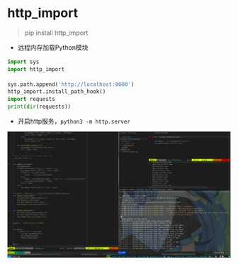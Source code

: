 # http_import

> pip install http_import

- 远程内存加载Python模块

```python
import sys
import http_import

sys.path.append('http://localhost:8000')
http_import.install_path_hook()
import requests
print(dir(requests))
```

- 开启http服务，`python3 -m http.server`

![demo](README.assets/demo.png)

